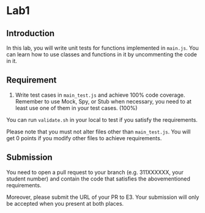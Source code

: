 # Lab1

## Introduction

In this lab, you will write unit tests for functions implemented in `main.js`. You can learn how to use classes and functions in it by uncommenting the code in it.

## Requirement

1. Write test cases in `main_test.js` and achieve 100% code coverage. Remember to use Mock, Spy, or Stub when necessary, you need to at least use one of them in your test cases. (100%)

You can run `validate.sh` in your local to test if you satisfy the requirements.

Please note that you must not alter files other than `main_test.js`. You will get 0 points if you modify other files to achieve requirements.

## Submission

You need to open a pull request to your branch (e.g. 311XXXXXX, your student number) and contain the code that satisfies the abovementioned requirements.

Moreover, please submit the URL of your PR to E3. Your submission will only be accepted when you present at both places.
